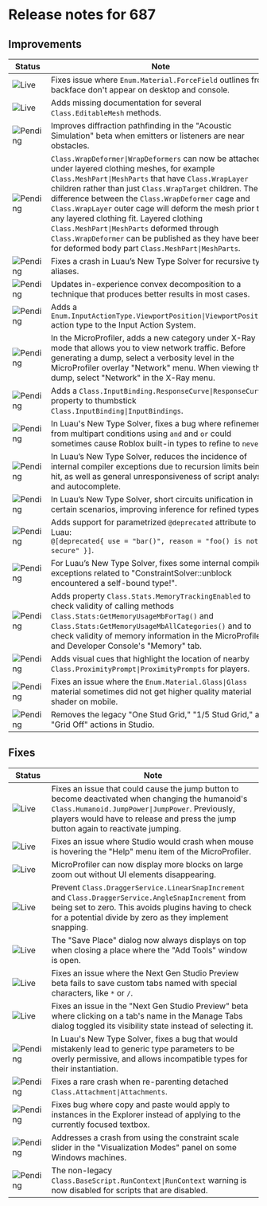 # Release notes for 687

## Improvements

| Status | Note |
|--------|------|
| ![Live](https://img.shields.io/badge/Live-009E57?style=flat)  | Fixes issue where `Enum.Material.ForceField` outlines from backface don't appear on desktop and console. |
| ![Live](https://img.shields.io/badge/Live-009E57?style=flat)  | Adds missing documentation for several `Class.EditableMesh` methods. |
| ![Pending](https://img.shields.io/badge/Pending-DEA517?style=flat)  | Improves diffraction pathfinding in the "Acoustic Simulation" beta when emitters or listeners are near obstacles. |
| ![Pending](https://img.shields.io/badge/Pending-DEA517?style=flat)  | `Class.WrapDeformer\|WrapDeformers` can now be attached under layered clothing meshes, for example `Class.MeshPart\|MeshParts` that have `Class.WrapLayer` children rather than just `Class.WrapTarget` children. The difference between the `Class.WrapDeformer` cage and `Class.WrapLayer` outer cage will deform the mesh prior to any layered clothing fit. Layered clothing `Class.MeshPart\|MeshParts` deformed through `Class.WrapDeformer` can be published as they have been for deformed body part `Class.MeshPart\|MeshParts`. |
| ![Pending](https://img.shields.io/badge/Pending-DEA517?style=flat)  | Fixes a crash in Luau’s New Type Solver for recursive type aliases. |
| ![Pending](https://img.shields.io/badge/Pending-DEA517?style=flat)  | Updates in-experience convex decomposition to a technique that produces better results in most cases. |
| ![Pending](https://img.shields.io/badge/Pending-DEA517?style=flat)  | Adds a `Enum.InputActionType.ViewportPosition\|ViewportPosition` action type to the Input Action System. |
| ![Pending](https://img.shields.io/badge/Pending-DEA517?style=flat)  | In the MicroProfiler, adds a new category under X-Ray mode that allows you to view network traffic. Before generating a dump, select a verbosity level in the MicroProfiler overlay "Network" menu. When viewing the dump, select "Network" in the X-Ray menu. |
| ![Pending](https://img.shields.io/badge/Pending-DEA517?style=flat)  | Adds a `Class.InputBinding.ResponseCurve\|ResponseCurve` property to thumbstick `Class.InputBinding\|InputBindings`. |
| ![Pending](https://img.shields.io/badge/Pending-DEA517?style=flat)  | In Luau's New Type Solver, fixes a bug where refinements from multipart conditions using `and` and `or` could sometimes cause Roblox built-in types to refine to `never`. |
| ![Pending](https://img.shields.io/badge/Pending-DEA517?style=flat)  | In Luau’s New Type Solver, reduces the incidence of internal compiler exceptions due to recursion limits being hit, as well as general unresponsiveness of script analysis and autocomplete. |
| ![Pending](https://img.shields.io/badge/Pending-DEA517?style=flat)  | In Luau’s New Type Solver, short circuits unification in certain scenarios, improving inference for refined types. |
| ![Pending](https://img.shields.io/badge/Pending-DEA517?style=flat)  | Adds support for parametrized `@deprecated` attribute to Luau:<br>`@[deprecated{ use = "bar()", reason = "foo() is not secure" }]`. |
| ![Pending](https://img.shields.io/badge/Pending-DEA517?style=flat)  | For Luau’s New Type Solver, fixes some internal compiler exceptions related to "ConstraintSolver::unblock encountered a self-bound type!". |
| ![Pending](https://img.shields.io/badge/Pending-DEA517?style=flat)  | Adds property `Class.Stats.MemoryTrackingEnabled` to check validity of calling methods `Class.Stats:GetMemoryUsageMbForTag()` and  `Class.Stats:GetMemoryUsageMbAllCategories()` and to check validity of memory information in the MicroProfiler and Developer Console's "Memory" tab. |
| ![Pending](https://img.shields.io/badge/Pending-DEA517?style=flat)  | Adds visual cues that highlight the location of nearby `Class.ProximityPrompt\|ProximityPrompts` for players. |
| ![Pending](https://img.shields.io/badge/Pending-DEA517?style=flat)  | Fixes an issue where the `Enum.Material.Glass\|Glass` material sometimes did not get higher quality material shader on mobile. |
| ![Pending](https://img.shields.io/badge/Pending-DEA517?style=flat)  | Removes the legacy "One Stud Grid," "1/5 Stud Grid," and "Grid Off" actions in Studio. |
## Fixes

| Status | Note |
|--------|------|
| ![Live](https://img.shields.io/badge/Live-009E57?style=flat)  | Fixes an issue that could cause the jump button to become deactivated when changing the humanoid's `Class.Humanoid.JumpPower\|JumpPower`. Previously, players would have to release and press the jump button again to reactivate jumping. |
| ![Live](https://img.shields.io/badge/Live-009E57?style=flat)  | Fixes an issue where Studio would crash when mouse is hovering the "Help" menu item of the MicroProfiler. |
| ![Live](https://img.shields.io/badge/Live-009E57?style=flat)  | MicroProfiler can now display more blocks on large zoom out without UI elements disappearing. |
| ![Live](https://img.shields.io/badge/Live-009E57?style=flat)  | Prevent `Class.DraggerService.LinearSnapIncrement` and `Class.DraggerService.AngleSnapIncrement` from being set to zero. This avoids plugins having to check for a potential divide by zero as they implement snapping. |
| ![Live](https://img.shields.io/badge/Live-009E57?style=flat)  | The "Save Place" dialog now always displays on top when closing a place where the "Add Tools" window is open. |
| ![Live](https://img.shields.io/badge/Live-009E57?style=flat)  | Fixes an issue where the Next Gen Studio Preview beta fails to save custom tabs named with special characters, like `*` or `/`. |
| ![Live](https://img.shields.io/badge/Live-009E57?style=flat)  | Fixes an issue in the "Next Gen Studio Preview" beta where clicking on a tab's name in the Manage Tabs dialog toggled its visibility state instead of selecting it. |
| ![Pending](https://img.shields.io/badge/Pending-DEA517?style=flat)  | In Luau's New Type Solver, fixes a bug that would mistakenly lead to generic type parameters to be overly permissive, and allows incompatible types for their instantiation. |
| ![Pending](https://img.shields.io/badge/Pending-DEA517?style=flat)  | Fixes a rare crash when re-parenting detached `Class.Attachment\|Attachments`. |
| ![Pending](https://img.shields.io/badge/Pending-DEA517?style=flat)  | Fixes bug where copy and paste would apply to instances in the Explorer instead of applying to the currently focused textbox. |
| ![Pending](https://img.shields.io/badge/Pending-DEA517?style=flat)  | Addresses a crash from using the constraint scale slider in the "Visualization Modes" panel on some Windows machines. |
| ![Pending](https://img.shields.io/badge/Pending-DEA517?style=flat)  | The non-legacy `Class.BaseScript.RunContext\|RunContext` warning is now disabled for scripts that are disabled.  |
